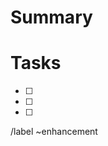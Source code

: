 # Summary

<!--- Summarize the information of the feature request -->

# Tasks

<!--- Tasks to accomplish the feature -->

* [ ] 
* [ ] 
* [ ] 

/label ~enhancement
